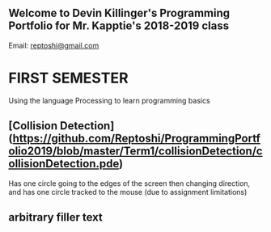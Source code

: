## Welcome to Devin Killinger's Programming Portfolio for Mr. Kapptie's 2018-2019 class

Email: reptoshi@gmail.com

# FIRST SEMESTER
Using the language Processing to learn programming basics

## [Collision Detection] (https://github.com/Reptoshi/ProgrammingPortfolio2019/blob/master/Term1/collisionDetection/collisionDetection.pde)
Has one circle going to the edges of the screen then changing direction, and has one circle tracked to the mouse (due to assignment limitations)

## arbitrary filler text

